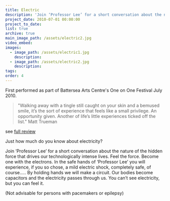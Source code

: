 ```yaml
---
title: Electric
description: 'Join ‘Professor Lee’ for a short conversation about the nature of electricity, the invisible force that drives our technologically intense lives.'
project_date: 2010-07-01 00:00:00
project_to_date:
list: true
archive: true
main_image_path: /assets/electric2.jpg
video_embed:
images:
  - image_path: /assets/electric1.jpg
    description:
  - image_path: /assets/electric2.jpg
    description:
tags:
order: 4
---
```

First performed as part of Battersea Arts Centre's One on One Festival July 2010.

> "Walking away with a tingle still caught on your skin and a bemused smile, it’s the sort of experience that feels like a small privilege. An opportunity given. Another of life’s little experiences ticked off the list."
Matt Trueman

see <a href="http://carouseloffantasies.blogspot.com/2010/07/review-electric-one-on-one-festival-at.html">full review</a>

Just how much do you know about electricity?

Join ‘Professor Lee’ for a short conversation about the nature of the hidden force that drives our technologically intense lives. Feel the force. Become one with the electrons. In the safe hands of ‘Professor Lee’ you will experience, if you so chose, a mild electric shock, completely safe, of course….. By holding hands we will make a circuit. Our bodies become capacitors and the electricity passes through us. You can’t see electricity, but you can feel it.

(Not advisable for persons with pacemakers or epilepsy)